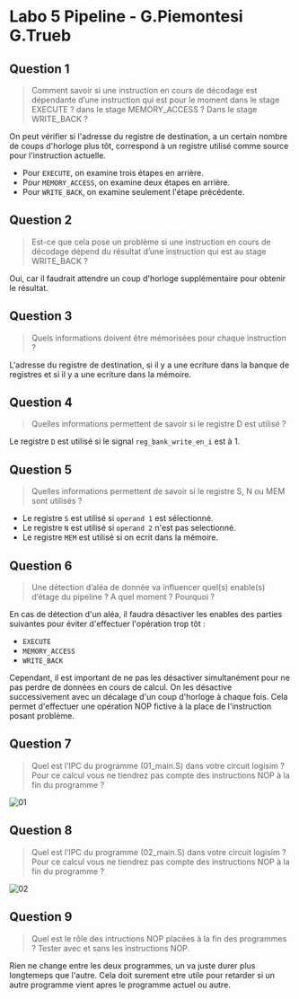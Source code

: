 # Labo 5 Pipeline - G.Piemontesi G.Trueb

## Question 1
> Comment savoir si une instruction en cours de décodage est dépendante d’une instruction qui est pour le moment dans le stage EXECUTE ? dans le stage MEMORY_ACCESS ? Dans le stage WRITE_BACK ?

On peut vérifier si l'adresse du registre de destination, a un certain nombre de coups d'horloge plus tôt, correspond à un registre utilisé comme source pour l'instruction actuelle. 

- Pour `EXECUTE`, on examine trois étapes en arrière.
- Pour `MEMORY_ACCESS`, on examine deux étapes en arrière.
- Pour `WRITE_BACK`, on examine seulement l'étape précédente.


## Question 2
> Est-ce que cela pose un problème si une instruction en cours de décodage dépend du résultat d’une instruction qui est au stage WRITE_BACK ?

Oui, car il faudrait attendre un coup d'horloge supplémentaire pour obtenir le résultat.

## Question 3
> Quels informations doivent être mémorisées pour chaque instruction ?

L'adresse du registre de destination, si il y a une ecriture dans la banque de registres et si il y a une ecriture dans la mémoire.

## Question 4
> Quelles informations permettent de savoir si le registre D est utilisé ?

Le registre `D` est utilisé si le signal `reg_bank_write_en_i` est à 1.


## Question 5
> Quelles informations permettent de savoir si le registre S, N ou MEM sont utilisés ?

- Le registre `S` est utilisé si `operand 1` est sélectionné.
- Le registre `N` est utilisé si `operand 2` n'est pas selectionné.
- Le registre `MEM` est utilisé si on ecrit dans la mémoire.
  
## Question 6
> Une détection d’aléa de donnée va influencer quel(s) enable(s) d’étage du pipeline ? A quel moment ? Pourquoi ?

En cas de détection d'un aléa, il faudra désactiver les enables des parties suivantes pour éviter d'effectuer l'opération trop tôt :
- `EXECUTE`
- `MEMORY_ACCESS`
- `WRITE_BACK`

Cependant, il est important de ne pas les désactiver simultanément pour ne pas perdre de données en cours de calcul. On les désactive successivement avec un décalage d'un coup d'horloge à chaque fois. Cela permet d'effectuer une opération NOP fictive à la place de l'instruction posant problème.

## Question 7
> Quel est l’IPC du programme (01_main.S) dans votre circuit logisim ? Pour ce calcul vous ne tiendrez pas compte des instructions NOP à la fin du programme ?

![01](https://github.com/truebguillaume/ARO-Labs/blob/main/5%20-%20Pipeline/img/01.png)

## Question 8
> Quel est l’IPC du programme (02_main.S) dans votre circuit logisim ? Pour ce calcul vous ne tiendrez pas compte des instructions NOP à la fin du programme ?

![02](https://github.com/truebguillaume/ARO-Labs/blob/main/5%20-%20Pipeline/img/02.png)

## Question 9
> Quel est le rôle des intructions NOP placées à la fin des programmes ? Tester avec et sans les instructions NOP.

Rien ne change entre les deux programmes, un va juste durer plus longtemeps que l'autre.
Cela doit surement etre utile pour retarder si un autre programme vient apres le programme actuel ou autre.
